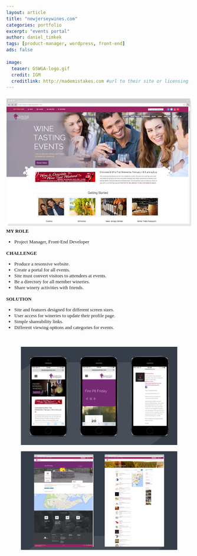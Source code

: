```yaml
---
layout: article
title: "newjerseywines.com"
categories: portfolio
excerpt: "events portal"
author: daniel_timkek
tags: [product-manager, wordpress, front-end]
ads: false

image:
  teaser: GSWGA-logo.gif
  credit: IGM
  creditlink: http://mademistakes.com #url to their site or licensing
---
```

<div style="width:100%; overflow: auto;">
	<div class="top-image"><img src="../../images/GSWGA-Homepage.jpg"></a></div>

<div class="desc"><span style="font-family: adelle-sans; font-size: 13px; font-weight:600;">MY ROLE</span><br>
<ul style="font-family: adelle-sans; font-size: 13px; font-weight:500;">
<li style="font-family: adelle-sans; font-size: 13px; font-weight:500;">Project Manager, Front-End Developer</li>
</ul>
<span style="font-family: adelle-sans; font-size: 13px; font-weight:600;">CHALLENGE</span>
<ul style="font-family: adelle-sans; font-size: 13px; font-weight:500;">
<li style="font-family: adelle-sans; font-size: 13px; font-weight:500;">Produce a resonsive website.
</li>
<li style="font-family: adelle-sans; font-size: 13px; font-weight:500;">Create a portal for all events.</li>
<li style="font-family: adelle-sans; font-size: 13px; font-weight:500;">Site must convert visitors to attendees at events.
</li>
<li style="font-family: adelle-sans; font-size: 13px; font-weight:500;">Be a directory for all member wineries.
</li>
<li style="font-family: adelle-sans; font-size: 13px; font-weight:500;">Share winery activities with friends.</li>
</ul>
<span style="font-family: adelle-sans; font-size: 13px; font-weight:600;">SOLUTION</span>
<ul style="font-family: adelle-sans; font-size: 13px; font-weight:500;">
<li style="font-family: adelle-sans; font-size: 13px; font-weight:500;">Site and features designed for different screen sizes.
</li>
<li style="font-family: adelle-sans; font-size: 13px; font-weight:500;">User access for wineries to update their profile page.
</li>
<li style="font-family: adelle-sans; font-size: 13px; font-weight:500;">Simple shareability links.</li>
<li style="font-family: adelle-sans; font-size: 13px; font-weight:500;">Different viewing options and categories for events.</li>
</ul>
</div>
</div>
<br>
<figure>
     <img src="../../images/GSWGA-Pages-Mobile.jpg" alt="gswga mobile">
</figure>
<figure>
     <img src="../../images/GSWGA-Pages.jpg" alt="gswga page">
</figure>
